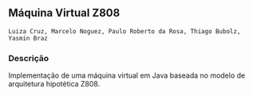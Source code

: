 ## Máquina Virtual Z808

    Luiza Cruz, Marcelo Noguez, Paulo Roberto da Rosa, Thiago Bubolz, Yasmin Braz

### Descrição    

Implementação de uma máquina virtual em Java baseada no modelo de arquitetura hipotética Z808.
